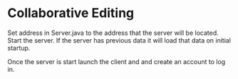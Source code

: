 # Collaborative Editing

Set address in Server.java to the address that the server will be located. Start the server. If the server has previous data it will load that data on initial startup. 

Once the server is start launch the client and and create an account to log in. 
